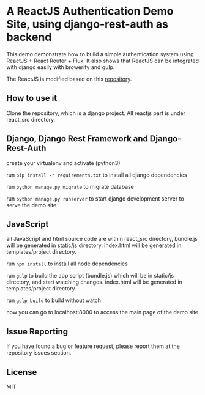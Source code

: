 # A ReactJS Authentication Demo Site, using django-rest-auth as backend

This demo demonstrate how to build a simple authentication system using ReactJS + React Router + Flux. It also shows
that ReactJS can be integrated with django easily with browerify and gulp.

The ReactJS is modified based on this [repository](https://github.com/auth0/react-flux-jwt-authentication-sample).


## How to use it

Clone the repository, which is a django project. All reactjs part is under react_src directory.

## Django, Django Rest Framework and Django-Rest-Auth

create your virtualenv and activate (python3)

run `pip install -r requirements.txt` to install all django dependencies

run `python manage.py migrate` to migrate database

run `python manage.py runserver` to start django development server to serve the demo site

## JavaScript

all JavaScript and html source code are within react_src directory, bundle.js will be generated in 
static/js directory. index.html will be generated in templates/project directory.

run `npm install` to install all node dependencies

run `gulp` to build the app script (bundle.js) which will be in static/js directory, and start watching changes. index.html will be
generated in templates/project directory.

run `gulp build` to build without watch

now you can go to localhost:8000 to access the main page of the demo site

## Issue Reporting

If you have found a bug or feature request, please report them at the repository issues section.

## License

MIT



